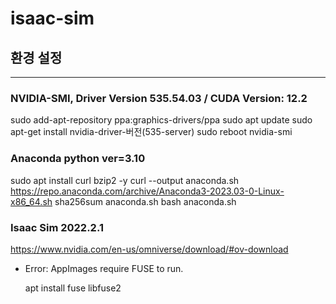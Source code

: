 # isaac-sim

## 환경 설정

---

### NVIDIA-SMI, Driver Version 535.54.03 / CUDA Version: 12.2

  sudo add-apt-repository ppa:graphics-drivers/ppa
  sudo apt update
  sudo apt-get install nvidia-driver-버전(535-server)
  sudo reboot
  nvidia-smi

### Anaconda python ver=3.10
 
  sudo apt install curl bzip2 -y
  curl --output anaconda.sh https://repo.anaconda.com/archive/Anaconda3-2023.03-0-Linux-x86_64.sh
  sha256sum anaconda.sh
  bash anaconda.sh

### Isaac Sim 2022.2.1
<https://www.nvidia.com/en-us/omniverse/download/#ov-download>

- Error: AppImages require FUSE to run.

  apt install fuse libfuse2


